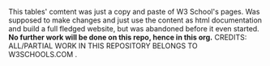 This tables' comtent  was just a copy and paste of W3 School's pages. Was supposed to make changes and just use the content as html documentation and build a full fledged website, but was abandoned before it even started.
**No further work will be done on this repo, hence in this org.**
CREDITS: ALL/PARTIAL WORK IN THIS REPOSITORY BELONGS TO W3SCHOOLS.COM .
